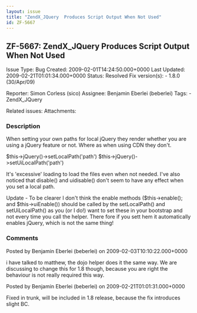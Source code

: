 ```yaml
---
layout: issue
title: "ZendX_JQuery  Produces Script Output When Not Used"
id: ZF-5667
---
```


ZF-5667: ZendX\_JQuery Produces Script Output When Not Used
-----------------------------------------------------------

 Issue Type: Bug Created: 2009-02-01T14:24:50.000+0000 Last Updated: 2009-02-21T01:01:34.000+0000 Status: Resolved Fix version(s): - 1.8.0 (30/Apr/09)
 
 Reporter:  Simon Corless (sico)  Assignee:  Benjamin Eberlei (beberlei)  Tags: - ZendX\_JQuery
 
 Related issues: 
 Attachments: 
### Description

When setting your own paths for local jQuery they render whether you are using a jQuery feature or not. Where as when using CDN they don't.

$this->jQuery()->setLocalPath('path') $this->jQuery()->setUiLocalPath('path')

It's 'excessive' loading to load the files even when not needed. I've also noticed that disable() and uidisable() don't seem to have any effect when you set a local path.

Update - To be clearer I don't think the enable methods ($this->enable(); and $this->uiEnable()) should be called by the setLocalPath() and setUiLocalPath() as you (or I do!) want to set these in your bootstrap and not every time you call the helper. There fore if you sett hem it automatically enables jQuery, which is not the same thing!

 

 

### Comments

Posted by Benjamin Eberlei (beberlei) on 2009-02-03T10:10:22.000+0000

i have talked to matthew, the dojo helper does it the same way. We are discussing to change this for 1.8 though, because you are right the behaviour is not really required this way.

 

 

Posted by Benjamin Eberlei (beberlei) on 2009-02-21T01:01:31.000+0000

Fixed in trunk, will be included in 1.8 release, because the fix introduces slight BC.

 

 